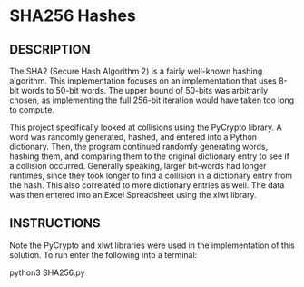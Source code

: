 # SHA256 Hashes

## DESCRIPTION
The SHA2 (Secure Hash Algorithm 2) is a fairly well-known hashing algorithm. This implementation focuses on an implementation that uses 8-bit words to 50-bit words. The upper bound of 50-bits was arbitrarily chosen, as implementing the full 256-bit iteration would have taken too long to compute.

This project specifically looked at collisions using the PyCrypto library. A word was randomly generated, hashed, and entered into a Python dictionary. Then, the program continued randomly generating words, hashing them, and comparing them to the original dictionary entry to see if a collision occurred. Generally speaking, larger bit-words had longer runtimes, since they took longer to find a collision in a dictionary entry from the hash. This also correlated to more dictionary entries as well. The data was then entered into an Excel Spreadsheet using the xlwt library.



## INSTRUCTIONS
Note the PyCrypto and xlwt libraries were used in the implementation of this solution. To run enter the following into a terminal:

python3 SHA256.py
